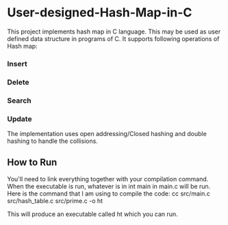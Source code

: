 # User-designed-Hash-Map-in-C

This project implements hash map in C language. This may be used as user defined data structure in programs of C.
It supports following operations of Hash map:
### Insert
### Delete
### Search
### Update

The implementation uses open addressing/Closed hashing and double hashing to handle the collisions.

## How to Run

You'll need to link everything together with your compilation command. When the executable is run, whatever is in int main in main.c will be run. Here is the command that I am using to compile the code:
cc src/main.c src/hash_table.c src/prime.c -o ht

This will produce an executable called ht which you can run.
